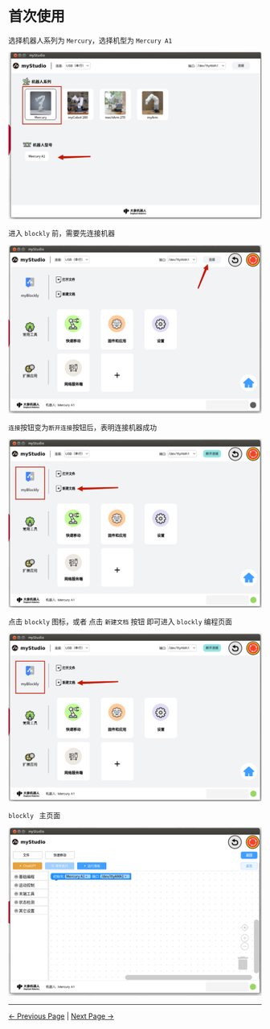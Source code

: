 # 首次使用



选择机器人系列为 `Mercury`，选择机型为 `Mercury A1 `

<img src="..\resources\1-blockly\images\firstUse\1.png" style="zoom: 67%;" />


进入 `blockly` 前，需要先连接机器

<img src="..\resources\1-blockly\images\firstUse\2.png" alt="2" style="zoom:67%;" />



`连接`按钮变为`断开连接`按钮后，表明连接机器成功

<img src="..\resources\1-blockly\images\firstUse\3.png" alt="2" style="zoom:67%;" />

点击 `blockly` 图标，或者 点击 `新建文档`  按钮 即可进入 `blockly` 编程页面

<img src="..\resources\1-blockly\images\firstUse\3.png" style="zoom:67%;" />



`blockly ` 主页面

<img src="..\resources\1-blockly\images\firstUse\4.png" style="zoom:67%;" />

---

[← Previous Page](./README.md) | [Next Page →](./2-interface_description.md)